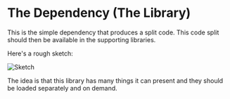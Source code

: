 # The Dependency (The Library)

This is the simple dependency that produces a split code.  This code split should then be available in the supporting libraries.

Here's a rough sketch:

![Sketch](Sketch.jpg)

The idea is that this library has many things it can present and they should be loaded separately and on demand.